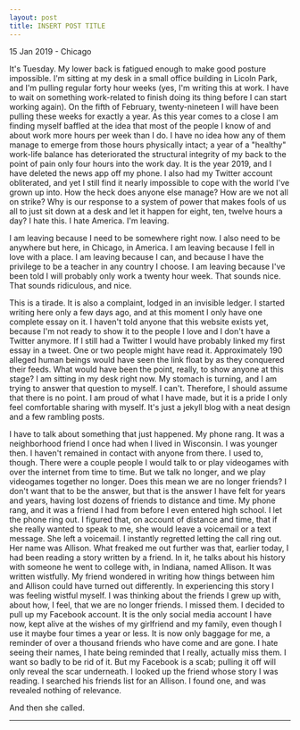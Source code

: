 ```yaml
---
layout: post
title: INSERT POST TITLE
---
```


<p class="meta">15 Jan 2019 - Chicago</p>

It's Tuesday. My lower back is fatigued enough to make good posture impossible. I'm sitting at my desk in a small office building in Licoln Park, and I'm pulling regular forty hour weeks (yes, I'm writing this at work. I have to wait on something work-related to finish doing its thing before I can start working again). On the fifth of February, twenty-nineteen I will have been pulling these weeks for exactly a year. As this year comes to a close I am finding myself baffled at the idea that most of the people I know of and about work more hours per week than I do. I have no idea how any of them manage to emerge from those hours physically intact; a year of a "healthy" work-life balance has deteriorated the structural integrity of my back to the point of pain only four hours into the work day. It is the year 2019, and I have deleted the news app off my phone. I also had my Twitter account obliterated, and yet I still find it nearly impossible to cope with the world I've grown up into. How the heck does anyone else manage? How are we not all on strike? Why is our response to a system of power that makes fools of us all to just sit down at a desk and let it happen for eight, ten, twelve hours a day? I hate this. I hate America. I'm leaving.

I am leaving because I need to be somewhere right now. I also need to be anywhere but here, in Chicago, in America. I am leaving because I fell in love with a place. I am leaving because I can, and because I have the privilege to be a teacher in any country I choose. I am leaving because I've been told I will probably only work a twenty hour week. That sounds nice. That sounds ridiculous, and nice.

This is a tirade. It is also a complaint, lodged in an invisible ledger. I started writing here only a few days ago, and at this moment I only have one complete essay on it. I haven't told anyone that this website exists yet, because I'm not ready to show it to the people I love and I don't have a Twitter anymore. If I still had a Twitter I would have probably linked my first essay in a tweet. One or two people might have read it. Approximately 190 alleged human beings would have seen the link float by as they conquered their feeds. What would have been the point, really, to show anyone at this stage? I am sitting in my desk right now. My stomach is turning, and I am trying to answer that question to myself. I can't. Therefore, I should assume that there is no point. I am proud of what I have made, but it is a pride I only feel comfortable sharing with myself. It's just a jekyll blog with a neat design and a few rambling posts.

I have to talk about something that just happened. My phone rang. It was a neighborhood friend I once had when I lived in Wisconsin. I was younger then. I haven't remained in contact with anyone from there. I used to, though. There were a couple people I would talk to or play videogames with over the internet from time to time. But we talk no longer, and we play videogames together no longer. Does this mean we are no longer friends? I don't want that to be the answer, but that is the answer I have felt for years and years, having lost dozens of friends to distance and time. My phone rang, and it was a friend I had from before I even entered high school. I let the phone ring out. I figured that, on account of distance and time, that if she really wanted to speak to me, she would leave a voicemail or a text message. She left a voicemail. I instantly regretted letting the call ring out. Her name was Allison. What freaked me out further was that, earlier today, I had been reading a story written by a friend. In it, he talks about his history with someone he went to college with, in Indiana, named Allison. It was written wistfully. My friend wondered in writing how things between him and Allison could have turned out differently. In experiencing this story I was feeling wistful myself. I was thinking about the friends I grew up with, about how, I feel, that we are no longer friends. I missed them. I decided to pull up my Facebook account. It is the only social media account I have now, kept alive at the wishes of my girlfriend and my family, even though I use it maybe four times a year or less. It is now only baggage for me, a reminder of over a thousand friends who have come and are gone. I hate seeing their names, I hate being reminded that I really, actually miss them. I want so badly to be rid of it. But my Facebook is a scab; pulling it off will only reveal the scar underneath. I looked up the friend whose story I was reading. I searched his friends list for an Allison. I found one, and was revealed nothing of relevance.

And then she called.

***

